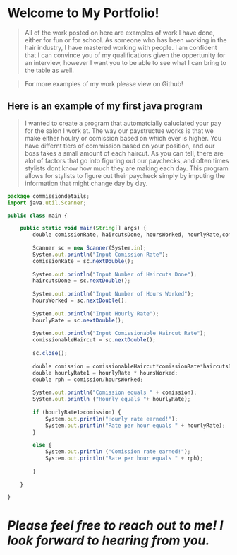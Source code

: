 # Welcome to My Portfolio!

>All of the work posted on here are examples of work I have done, either for fun or for school. 
>As someone who has been working in the hair industry, I have mastered working with people.  I am confident that I can convince you of my qualifications given the oppertunity for an interview, however I want you to be able to see what I can bring to the table as well.

>For more examples of my work please view on Github!

## **Here is an example of my first java program**

> I wanted to create a program that automatcially caluclated your pay for the salon I work at.  The way our paystructue works is that we make either houlry or comission based on which ever is higher.  You have differnt tiers of commission based on your position, and our boss takes a small amount of each haircut.  As you can tell, there are alot of factors that go into figuring out our paychecks, and often times stylists dont know how much they are making each day.  This program allows for stylists to figure out their paycheck simply by imputing the information that might change day by day.  
>
>
>

```Javascript
package commissiondetails;
import java.util.Scanner;

public class main {

	public static void main(String[] args) {
		double comissionRate, haircutsDone, hoursWorked, hourlyRate,comissionableHaircut;
		
		Scanner sc = new Scanner(System.in);
		System.out.println("Input Comission Rate");
		comissionRate = sc.nextDouble();
		
		System.out.println("Input Number of Haircuts Done");
		haircutsDone = sc.nextDouble();
		
		System.out.println("Input Number of Hours Worked");
		hoursWorked = sc.nextDouble();
		
		System.out.println("Input Hourly Rate");
		hourlyRate = sc.nextDouble();
		
		System.out.println("Input Comissionable Haircut Rate");
		comissionableHaircut = sc.nextDouble();
		
		sc.close();
		
		double comission = comissionableHaircut*comissionRate*haircutsDone;
		double hourlyRate1 = hourlyRate * hoursWorked;
		double rph = comission/hoursWorked;
		
		System.out.println("Comission equals " + comission); 
		System.out.println ("Hourly equals "+ hourlyRate);		
		
		if (hourlyRate1>comission) {
			System.out.println("Hourly rate earned!");
			System.out.println("Rate per hour equals " + hourlyRate);
		}
		
		else {
			System.out.println ("Comission rate earned!");
			System.out.println("Rate per hour equals " + rph);
    
        }
		
	}

}
```


# *_Please feel free to reach out to me!  I look forward to hearing from you._*
